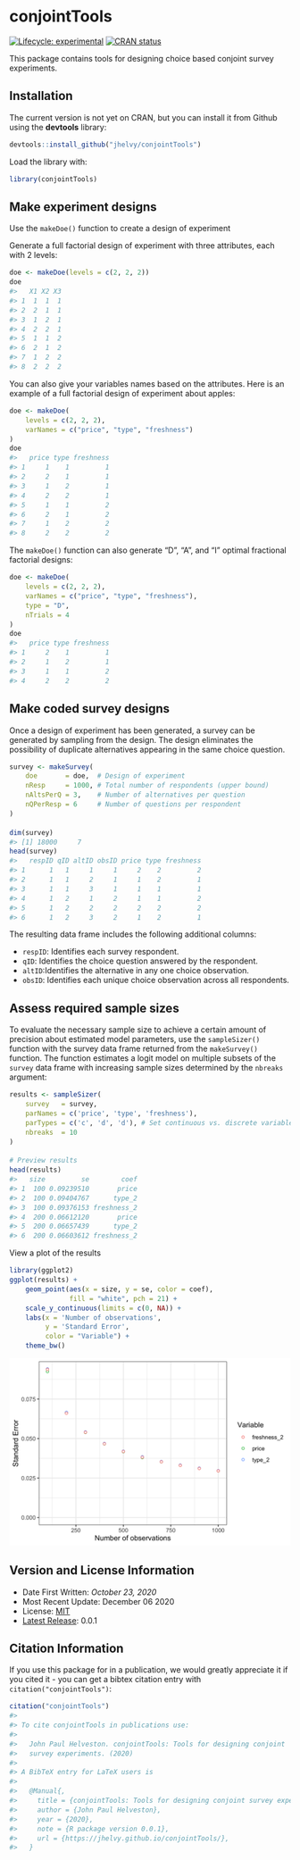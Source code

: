 
<!-- README.md is generated from README.Rmd. Please edit that file -->

# conjointTools

<!-- badges: start -->

[![Lifecycle:
experimental](https://img.shields.io/badge/lifecycle-experimental-orange.svg)](https://www.tidyverse.org/lifecycle/#experimental)
[![CRAN
status](https://www.r-pkg.org/badges/version/conjointTools)](https://CRAN.R-project.org/package=conjointTools)
<!-- badges: end -->

This package contains tools for designing choice based conjoint survey
experiments.

## Installation

The current version is not yet on CRAN, but you can install it from
Github using the **devtools** library:

``` r
devtools::install_github("jhelvy/conjointTools")
```

Load the library with:

``` r
library(conjointTools)
```

## Make experiment designs

Use the `makeDoe()` function to create a design of experiment

Generate a full factorial design of experiment with three attributes,
each with 2 levels:

``` r
doe <- makeDoe(levels = c(2, 2, 2))
doe
#>   X1 X2 X3
#> 1  1  1  1
#> 2  2  1  1
#> 3  1  2  1
#> 4  2  2  1
#> 5  1  1  2
#> 6  2  1  2
#> 7  1  2  2
#> 8  2  2  2
```

You can also give your variables names based on the attributes. Here is
an example of a full factorial design of experiment about apples:

``` r
doe <- makeDoe(
    levels = c(2, 2, 2),
    varNames = c("price", "type", "freshness")
)
doe
#>   price type freshness
#> 1     1    1         1
#> 2     2    1         1
#> 3     1    2         1
#> 4     2    2         1
#> 5     1    1         2
#> 6     2    1         2
#> 7     1    2         2
#> 8     2    2         2
```

The `makeDoe()` function can also generate “D”, “A”, and “I” optimal
fractional factorial designs:

``` r
doe <- makeDoe(
    levels = c(2, 2, 2),
    varNames = c("price", "type", "freshness"),
    type = "D",
    nTrials = 4
)
doe
#>   price type freshness
#> 1     2    1         1
#> 2     1    2         1
#> 3     1    1         2
#> 4     2    2         2
```

## Make coded survey designs

Once a design of experiment has been generated, a survey can be
generated by sampling from the design. The design eliminates the
possibility of duplicate alternatives appearing in the same choice
question.

``` r
survey <- makeSurvey(
    doe       = doe,  # Design of experiment
    nResp     = 1000, # Total number of respondents (upper bound)
    nAltsPerQ = 3,    # Number of alternatives per question
    nQPerResp = 6     # Number of questions per respondent
)

dim(survey)
#> [1] 18000     7
head(survey)
#>   respID qID altID obsID price type freshness
#> 1      1   1     1     1     2    2         2
#> 2      1   1     2     1     1    2         1
#> 3      1   1     3     1     1    1         1
#> 4      1   2     1     2     1    1         2
#> 5      1   2     2     2     2    2         2
#> 6      1   2     3     2     1    2         1
```

The resulting data frame includes the following additional columns:

  - `respID`: Identifies each survey respondent.
  - `qID`: Identifies the choice question answered by the respondent.
  - `altID`:Identifies the alternative in any one choice observation.
  - `obsID`: Identifies each unique choice observation across all
    respondents.

## Assess required sample sizes

To evaluate the necessary sample size to achieve a certain amount of
precision about estimated model parameters, use the `sampleSizer()`
function with the survey data frame returned from the `makeSurvey()`
function. The function estimates a logit model on multiple subsets of
the `survey` data frame with increasing sample sizes determined by the
`nbreaks` argument:

``` r
results <- sampleSizer(
    survey   = survey,
    parNames = c('price', 'type', 'freshness'),
    parTypes = c('c', 'd', 'd'), # Set continuous vs. discrete variables
    nbreaks  = 10
)

# Preview results
head(results)
#>   size         se        coef
#> 1  100 0.09239510       price
#> 2  100 0.09404767      type_2
#> 3  100 0.09376153 freshness_2
#> 4  200 0.06612120       price
#> 5  200 0.06657439      type_2
#> 6  200 0.06603612 freshness_2
```

View a plot of the results

``` r
library(ggplot2)
ggplot(results) +
    geom_point(aes(x = size, y = se, color = coef),
               fill = "white", pch = 21) +
    scale_y_continuous(limits = c(0, NA)) +
    labs(x = 'Number of observations',
         y = 'Standard Error',
         color = "Variable") +
    theme_bw()
```

<img src="man/figures/README-unnamed-chunk-10-1.png" width="576" />

## Version and License Information

  - Date First Written: *October 23, 2020*
  - Most Recent Update: December 06 2020
  - License:
    [MIT](https://github.com/jhelvy/conjointTools/blob/master/LICENSE.md)
  - [Latest
    Release](https://github.com/jhelvy/conjointTools/releases/latest):
    0.0.1

## Citation Information

If you use this package for in a publication, we would greatly
appreciate it if you cited it - you can get a bibtex citation entry with
`citation("conjointTools")`:

``` r
citation("conjointTools")
#> 
#> To cite conjointTools in publications use:
#> 
#>   John Paul Helveston. conjointTools: Tools for designing conjoint
#>   survey experiments. (2020)
#> 
#> A BibTeX entry for LaTeX users is
#> 
#>   @Manual{,
#>     title = {conjointTools: Tools for designing conjoint survey experiments.},
#>     author = {John Paul Helveston},
#>     year = {2020},
#>     note = {R package version 0.0.1},
#>     url = {https://jhelvy.github.io/conjointTools/},
#>   }
```
